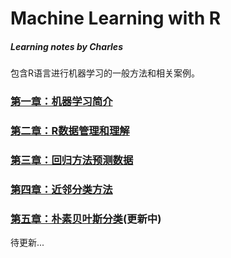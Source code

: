 # Machine Learning with R
##### Learning notes by Charles
包含R语言进行机器学习的一般方法和相关案例。

### [第一章：机器学习简介](https://github.com/charlesliucn/ML-with-R/blob/master/notes/Chapter-1.md)
### [第二章：R数据管理和理解](https://github.com/charlesliucn/ML-with-R/blob/master/notes/Chapter2.md)
### [第三章：回归方法预测数据](https://github.com/charlesliucn/ML-with-R/blob/master/notes/Chapter3.md)
### [第四章：近邻分类方法](https://github.com/charlesliucn/ML-with-R/blob/master/notes/Chapter4.md)
### [第五章：朴素贝叶斯分类](https://github.com/charlesliucn/ML-with-R/blob/master/notes/Chapter5.md)(更新中)

待更新...
